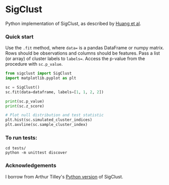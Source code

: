 # SigClust

Python implementation of SigClust, as described by [Huang et al](https://arxiv.org/abs/1305.5879).

### Quick start

Use the `.fit` method, where `data=` is a pandas DataFrame or numpy matrix. Rows should be observations and columns should be features. Pass a list (or array) of cluster labels to `labels=`. Access the p-value from the procedure with `sc.p_value`.

```python
from sigclust import SigClust
import matplotlib.pyplot as plt

sc = SigClust()
sc.fit(data=dataframe, labels=[1, 1, 2, 2])

print(sc.p_value)
print(sc.z_score)

# Plot null distribution and test statistic
plt.hist(sc.simulated_cluster_indices)
plt.axvline(sc.sample_cluster_index)
```

### To run tests:
```
cd tests/
python -m unittest discover
```

### Acknowledgements
I borrow from Arthur Tilley's [Python version](https://github.com/aetilley/sigclust) of SigClust.
